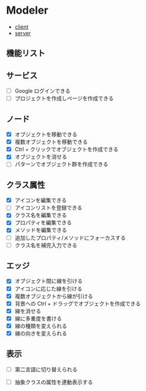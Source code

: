 # Modeler

- [client](./client)
- [server](./server)

## 機能リスト

## サービス

- [ ] Google ログインできる
- [ ] プロジェクトを作成しページを作成できる

## ノード

- [x] オブジェクトを移動できる
- [x] 複数オブジェクトを移動できる
- [x] Ctrl + クリックでオブジェクトを作成できる
- [x] オブジェクトを消せる
- [ ] パターンでオブジェクト群を作成できる

## クラス属性

- [x] アイコンを編集できる
- [ ] アイコンリストを登録できる
- [x] クラス名を編集できる
- [x] プロパティを編集できる
- [x] メソッドを編集できる
- [ ] 追加したプロパティ/メソッドにフォーカスする
- [ ] クラス名を補完入力できる

## エッジ

- [x] オブジェクト間に線を引ける
- [x] アイコンに応じた線を引ける
- [x] 複数オブジェクトから線が引ける
- [x] 背景への Ctrl + ドラッグでオブジェクトを作成できる
- [x] 線を消せる
- [x] 線に多重度を書ける
- [x] 線の種類を変えられる
- [x] 線の向きを変えられる

## 表示

- [ ] 第二言語に切り替えられる
- [ ] 抽象クラスの属性を連動表示する

